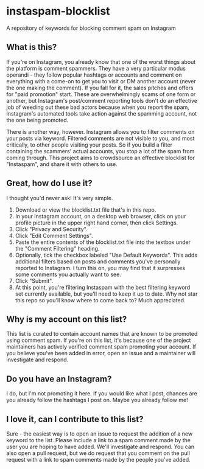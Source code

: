 # instaspam-blocklist
A repository of keywords for blocking comment spam on Instagram

## What is this?
If you're on Instagram, you already know that one of the worst things about the platform is comment spammers. They have a very particular modus operandi - they follow popular hashtags or accounts and comment on everything with a come-on to get you to visit or DM another account (never the one making the comment). If you fall for it, the sales pitches and offers for "paid promotion" start. These are overwhelmingly scams of one form or another, but Instagram's post/comment reporting tools don't do an effective job of weeding out these bad actors because when you report the spam, Instagram's automated tools take action against the spamming account, not the one being promoted.

There is another way, however. Instagram allows you to filter comments on your posts via keyword. Filtered comments are not visible to you, and most critically, to other people visiting your posts. So if you build a filter containing the scammers' actual accounts, you stop a lot of the spam from coming through. This project aims to crowdsource an effective blocklist for "Instaspam", and share it with others to use.

## Great, how do I use it?
I thought you'd never ask! It's very simple.

1. Download or view the blocklist.txt file that's in this repo.
2. In your Instagram account, on a desktop web browser, click on your profile picture in the upper right hand corner, then click Settings.
3. Click "Privacy and Security".
4. Click "Edit Comment Settings".
5. Paste the entire contents of the blocklist.txt file into the textbox under the "Comment Filtering" heading.
6. Optionally, tick the checkbox labeled "Use Default Keywords". This adds additional filters based on posts and comments you've personally reported to Instagram. I turn this on, you may find that it surpresses some comments you actually want to see.
7. Click "Submit".
8. At this point, you're filtering Instaspam with the best filtering keyword set currently available, but you'll need to keep it up to date. Why not star this repo so you'll know where to come back to? Much appreciated.

## Why is my account on this list?
This list is curated to contain account names that are known to be promoted using comment spam. If you're on this list, it's because one of the project maintainers has actively verified comment spam promoting your account. If you believe you've been added in error, open an issue and a maintainer will investigate and respond.

## Do you have an Instagram?
I do, but I'm not promoting it here. If you would like what I post, chances are you already follow the hashtags I post on. Maybe you already follow me!

## I love it, can I contribute to this list?
Sure - the easiest way is to open an issue to request the addition of a new keyword to the list. Please include a link to a spam comment made by the user you are hoping to have added. We'll investigate and respond. You can also open a pull request, but we do request that you comment on the pull request with a link to spam comments made by the people you've added.
